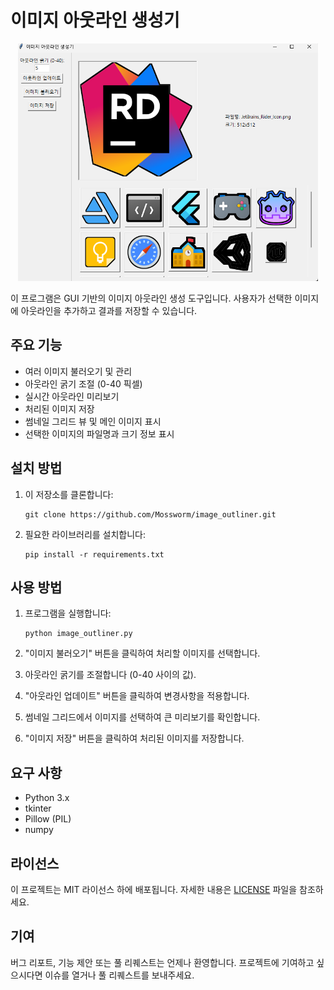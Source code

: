# 이미지 아웃라인 생성기
<p align="center">
  <img src="image.png" width="480" height="380" alt="이미지 아웃라인 생성기 스크린샷">
</p>


이 프로그램은 GUI 기반의 이미지 아웃라인 생성 도구입니다. 사용자가 선택한 이미지에 아웃라인을 추가하고 결과를 저장할 수 있습니다.

## 주요 기능

- 여러 이미지 불러오기 및 관리
- 아웃라인 굵기 조절 (0-40 픽셀)
- 실시간 아웃라인 미리보기
- 처리된 이미지 저장
- 썸네일 그리드 뷰 및 메인 이미지 표시
- 선택한 이미지의 파일명과 크기 정보 표시

## 설치 방법

1. 이 저장소를 클론합니다:
   ```
   git clone https://github.com/Mossworm/image_outliner.git
   ```

2. 필요한 라이브러리를 설치합니다:
   ```
   pip install -r requirements.txt
   ```

## 사용 방법

1. 프로그램을 실행합니다:
   ```
   python image_outliner.py
   ```

2. "이미지 불러오기" 버튼을 클릭하여 처리할 이미지를 선택합니다.
3. 아웃라인 굵기를 조절합니다 (0-40 사이의 값).
4. "아웃라인 업데이트" 버튼을 클릭하여 변경사항을 적용합니다.
5. 썸네일 그리드에서 이미지를 선택하여 큰 미리보기를 확인합니다.
6. "이미지 저장" 버튼을 클릭하여 처리된 이미지를 저장합니다.

## 요구 사항

- Python 3.x
- tkinter
- Pillow (PIL)
- numpy

## 라이선스

이 프로젝트는 MIT 라이선스 하에 배포됩니다. 자세한 내용은 [LICENSE](LICENSE) 파일을 참조하세요.

## 기여

버그 리포트, 기능 제안 또는 풀 리퀘스트는 언제나 환영합니다. 프로젝트에 기여하고 싶으시다면 이슈를 열거나 풀 리퀘스트를 보내주세요.
